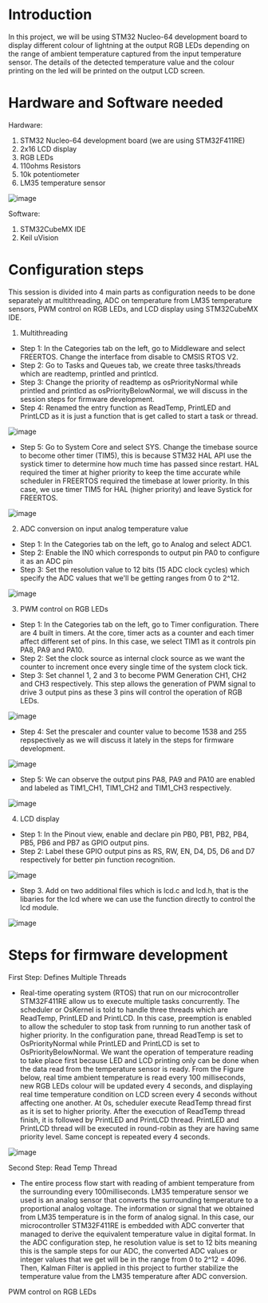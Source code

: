 # Introduction
In this project, we will be using STM32 Nucleo-64 development board to display different colour of lightning at the output RGB LEDs depending on the range of ambient temperature captured from the input temperature sensor. The details of the detected temperature value and the colour printing on the led will be printed on the output LCD screen. 

# Hardware and Software needed
Hardware:
1. STM32 Nucleo-64 development board (we are using STM32F411RE)
2. 2x16 LCD display
3. RGB LEDs 
4. 110ohms Resistors
5. 10k potentiometer
6. LM35 temperature sensor

![image](https://user-images.githubusercontent.com/82261395/122631081-67b1b400-d0fb-11eb-865a-f7c9f88acc03.png)

Software:
1. STM32CubeMX IDE
2. Keil uVision

# Configuration steps
This session is divided into 4 main parts as configuration needs to be done separately at multithreading, ADC on temperature from LM35 temperature sensors, PWM control on RGB LEDs, and LCD display using STM32CubeMX IDE. 

1. Multithreading
- Step 1: In the Categories tab on the left, go to Middleware and select FREERTOS. Change the interface from disable to CMSIS RTOS V2. 
- Step 2: Go to Tasks and Queues tab, we create three tasks/threads which are readtemp, printled and printlcd.
- Step 3: Change the priority of readtemp as osPriorityNormal while printled and printlcd as osPriorityBelowNormal, we will discuss in the session steps for firmware development. 
- Step 4: Renamed the entry function as ReadTemp, PrintLED and PrintLCD as it is just a function that is get called to start a task or thread. 

![image](https://user-images.githubusercontent.com/82261395/122635558-419a0d00-d117-11eb-9f11-6db1010cc11e.png)

- Step 5: Go to System Core and select SYS. Change the timebase source to become other timer (TIM5), this is because STM32 HAL API use the systick timer to determine how much time has passed since restart. HAL required the timer at higher priority to keep the time accurate while scheduler in FREERTOS required the timebase at lower priority. In this case, we use timer TIM5 for HAL (higher priority) and leave Systick for FREERTOS. 

![image](https://user-images.githubusercontent.com/82261395/122635598-71491500-d117-11eb-9959-d3c0dded7a62.png)

2. ADC conversion on input analog temperature value
- Step 1: In the Categories tab on the left, go to Analog and select ADC1. 
- Step 2: Enable the IN0 which corresponds to output pin PA0 to configure it as an ADC pin
- Step 3: Set the resolution value to 12 bits (15 ADC clock cycles) which specify the ADC values that we'll be getting ranges from 0 to 2^12.

![image](https://user-images.githubusercontent.com/82261395/122635837-a30eab80-d118-11eb-8632-472ff0fd57e0.png)

3. PWM control on RGB LEDs
- Step 1: In the Categories tab on the left, go to Timer configuration. There are 4 built in timers. At the core, timer acts as a counter and each timer affect different set of pins. In this case, we select TIM1 as it controls pin PA8, PA9 and PA10. 
- Step 2: Set the clock source as internal clock source as we want the counter to increment once every single time of the system clock tick. 
- Step 3: Set channel 1, 2 and 3 to become PWM Generation CH1, CH2 and CH3 respectively. This step allows the generation of PWM signal to drive 3 output pins as these 3 pins will control the operation of RGB LEDs.

![image](https://user-images.githubusercontent.com/82261395/122635452-9721ea00-d116-11eb-8feb-cce5df40d3f2.png)

- Step 4: Set the prescaler and counter value to become 1538 and 255 repspectively as we will discuss it lately in the steps for firmware development.

![image](https://user-images.githubusercontent.com/82261395/122635483-cdf80000-d116-11eb-99cb-68a6bd03d2cc.png)

- Step 5: We can observe the output pins PA8, PA9 and PA10 are enabled and labeled as TIM1_CH1, TIM1_CH2 and TIM1_CH3 respectively. 

![image](https://user-images.githubusercontent.com/82261395/122635401-5033f480-d116-11eb-9203-b3d51025c520.png)

4. LCD display 
- Step 1: In the Pinout view, enable and declare pin PB0, PB1, PB2, PB4, PB5, PB6 and PB7 as GPIO output pins.
- Step 2: Label these GPIO output pins as RS, RW, EN, D4, D5, D6 and D7 respectively for better pin function recognition. 

![image](https://user-images.githubusercontent.com/82261395/122635805-78245780-d118-11eb-8370-fdb7489f8159.png)

- Step 3. Add on two additional files which is lcd.c and lcd.h, that is the libaries for the lcd where we can use the function directly to control the lcd module. 

![image](https://user-images.githubusercontent.com/82261395/122635688-f9c7b580-d117-11eb-8d4b-991be24d9f30.png)

# Steps for firmware development
First Step: Defines Multiple Threads
- Real-time operating system (RTOS) that run on our microcontroller STM32F411RE allow us to execute multiple tasks concurrently. The scheduler or OsKernel is told to handle three threads which are ReadTemp, PrintLED and PrintLCD. In this case, preemption is enabled to allow the scheduler to stop task from running to run another task of higher priority. In the configuration pane, thread ReadTemp is set to OsPriorityNormal while PrintLED and PrintLCD is set to OsPriorityBelowNormal. We want the operation of temperature reading to take place first because LED and LCD printing only can be done when the data read from the temperature sensor is ready. From the Figure below, real time ambient temperature is read every 100 milliseconds, new RGB LEDs colour will be updated every 4 seconds, and displaying real time temperature condition on LCD screen every 4 seconds without affecting one another. At 0s, scheduler execute ReadTemp thread first as it is set to higher priority. After the execution of ReadTemp thread finish, it is followed by PrintLED and PrintLCD thread. PrintLED and PrintLCD thread will be executed in round-robin as they are having same priority level. Same concept is repeated every 4 seconds. 

![image](https://user-images.githubusercontent.com/82261395/122637649-7364a100-d122-11eb-96f3-955c93b553af.png)

Second Step: Read Temp Thread
- The entire process flow start with reading of ambient temperature from the surrounding every 100milliseconds. LM35 temperature sensor we used is an analog sensor that converts the surrounding temperature to a proportional analog voltage. The information or signal that we obtained from LM35 temperature is in the form of analog signal. In this case,  our microcontroller STM32F411RE is embedded with ADC converter that managed to derive the equivalent temperature value in digital format. In the ADC configuration step, he resolution value is set to 12 bits meaning this is the sample steps for our ADC, the converted ADC values or integer values that we get will be in the range from 0 to 2^12 = 4096. Then, Kalman Filter is applied in this project to further stabilize the temperature value from the LM35 temperature after ADC conversion. 

PWM control on RGB LEDs

